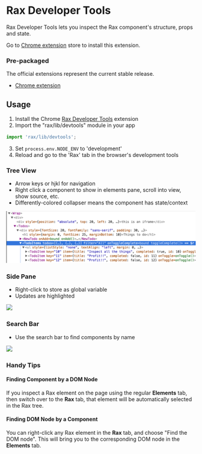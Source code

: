 # Rax Developer Tools

Rax Developer Tools lets you inspect the Rax component's structure, props and state.

Go to [Chrome extension](https://chrome.google.com/webstore/detail/rax-developer-tools/anpeoinhjjligmgoiepbnigjhmijblff) store to install this extension.

### Pre-packaged

The official extensions represent the current stable release.

- [Chrome extension](https://chrome.google.com/webstore/detail/rax-developer-tools/anpeoinhjjligmgoiepbnigjhmijblff)

## Usage

1. Install the Chrome [Rax Developer Tools](https://chrome.google.com/webstore/detail/rax-developer-tools/anpeoinhjjligmgoiepbnigjhmijblff) extension
2. Import the "rax/lib/devtools" module in your app
  ```js
  import 'rax/lib/devtools';
  ```
3. Set `process.env.NODE_ENV` to 'development'
4. Reload and go to the 'Rax' tab in the browser's development tools


### Tree View

- Arrow keys or hjkl for navigation
- Right click a component to show in elements pane, scroll into view, show
  source, etc.
- Differently-colored collapser means the component has state/context

![](/images/devtools-tree-view.png)

### Side Pane

- Right-click to store as global variable
- Updates are highlighted

![](/images/devtools-side-pane.gif)

### Search Bar

- Use the search bar to find components by name

![](/images/devtools-search-new.gif)

### Handy Tips

#### Finding Component by a DOM Node

If you inspect a Rax element on the page using the regular **Elements** tab, then switch over to the **Rax** tab, that element will be automatically selected in the Rax tree.

#### Finding DOM Node by a Component

You can right-click any Rax element in the **Rax** tab, and choose "Find the DOM node". This will bring you to the corresponding DOM node in the **Elements** tab.
